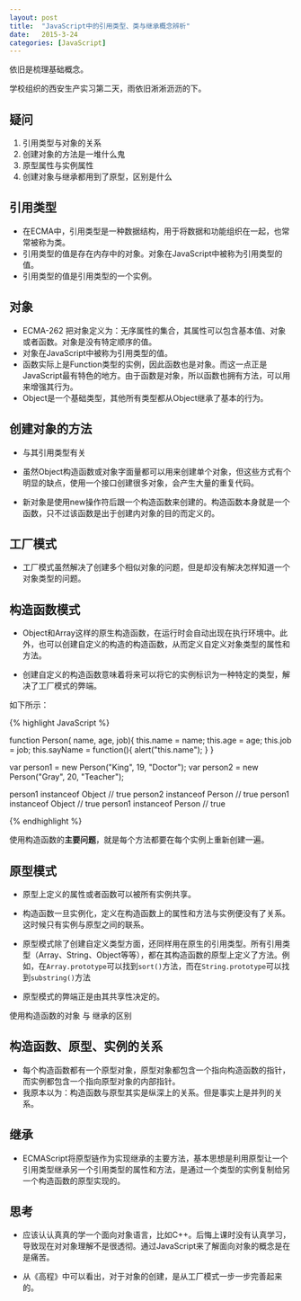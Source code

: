 ```yaml
---
layout: post
title:  "JavaScript中的引用类型、类与继承概念辨析"
date:   2015-3-24
categories: [JavaScript]
---
```


依旧是梳理基础概念。

学校组织的西安生产实习第二天，雨依旧淅淅沥沥的下。


## 疑问

1. 引用类型与对象的关系
1. 创建对象的方法是一堆什么鬼
2. 原型属性与实例属性
2. 创建对象与继承都用到了原型，区别是什么

## 引用类型
- 在ECMA中，引用类型是一种数据结构，用于将数据和功能组织在一起，也常常被称为类。
- 引用类型的值是存在内存中的对象。对象在JavaScript中被称为引用类型的值。
- 引用类型的值是引用类型的一个实例。

## 对象

- ECMA-262 把对象定义为：无序属性的集合，其属性可以包含基本值、对象或者函数。对象是没有特定顺序的值。
- 对象在JavaScript中被称为引用类型的值。
- 函数实际上是Function类型的实例，因此函数也是对象。而这一点正是JavaScript最有特色的地方。由于函数是对象，所以函数也拥有方法，可以用来增强其行为。
- Object是一个基础类型，其他所有类型都从Object继承了基本的行为。

## 创建对象的方法

- 与其引用类型有关

- 虽然Object构造函数或对象字面量都可以用来创建单个对象，但这些方式有个明显的缺点，使用一个接口创建很多对象，会产生大量的重复代码。

- 新对象是使用new操作符后跟一个构造函数来创建的。构造函数本身就是一个函数，只不过该函数是出于创建内对象的目的而定义的。

## 工厂模式

- 工厂模式虽然解决了创建多个相似对象的问题，但是却没有解决怎样知道一个对象类型的问题。

## 构造函数模式

- Object和Array这样的原生构造函数，在运行时会自动出现在执行环境中。此外，也可以创建自定义的构造的构造函数，从而定义自定义对象类型的属性和方法。

- 创建自定义的构造函数意味着将来可以将它的实例标识为一种特定的类型，解决了工厂模式的弊端。

如下所示：

{% highlight JavaScript %}

function Person( name, age, job){
  this.name = name;
  this.age = age;
  this.job = job;
  this.sayName = function(){
    alert("this.name");
  }
}

var person1 = new Person("King", 19, "Doctor");
var person2 = new Person("Gray", 20, "Teacher");

person1 instanceof Object // true
person2 instanceof Person // true
person1 instanceof Object // true
person1 instanceof Person // true

{% endhighlight %}

使用构造函数的**主要问题**，就是每个方法都要在每个实例上重新创建一遍。

## 原型模式

- 原型上定义的属性或者函数可以被所有实例共享。

- 构造函数一旦实例化，定义在构造函数上的属性和方法与实例便没有了关系。这时候只有实例与原型之间的联系。

- 原型模式除了创建自定义类型方面，还同样用在原生的引用类型。所有引用类型（Array、String、Object等等），都在其构造函数的原型上定义了方法。例如，在`Array.prototype`可以找到`sort()`方法，而在`String.prototype`可以找到`substring()`方法

- 原型模式的弊端正是由其共享性决定的。

使用构造函数的对象 与 继承的区别

## 构造函数、原型、实例的关系

- 每个构造函数都有一个原型对象，原型对象都包含一个指向构造函数的指针，而实例都包含一个指向原型对象的内部指针。
- 我原本以为：构造函数与原型其实是纵深上的关系。但是事实上是并列的关系。

## 继承

- ECMAScript将原型链作为实现继承的主要方法，基本思想是利用原型让一个引用类型继承另一个引用类型的属性和方法，是通过一个类型的实例复制给另一个构造函数的原型实现的。

## 思考

- 应该认认真真的学一个面向对象语言，比如C++。后悔上课时没有认真学习，导致现在对对象理解不是很透彻。通过JavaScript来了解面向对象的概念是在是痛苦。

- 从《高程》中可以看出，对于对象的创建，是从工厂模式一步一步完善起来的。

